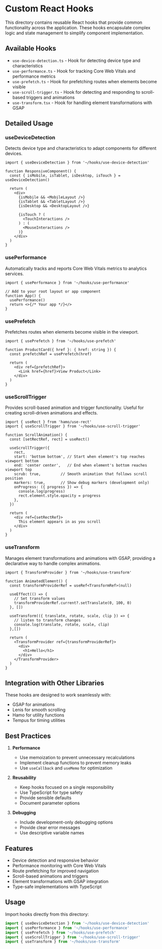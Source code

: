 # Custom React Hooks

This directory contains reusable React hooks that provide common functionality across the application. These hooks encapsulate complex logic and state management to simplify component implementation.

## Available Hooks

- `use-device-detection.ts` - Hook for detecting device type and characteristics
- `use-performance.ts` - Hook for tracking Core Web Vitals and performance metrics
- `use-prefetch.ts` - Hook for prefetching routes when elements become visible
- `use-scroll-trigger.ts` - Hook for detecting and responding to scroll-based triggers and animations
- `use-transform.tsx` - Hook for handling element transformations with GSAP

## Detailed Usage

### useDeviceDetection

Detects device type and characteristics to adapt components for different devices.

```tsx
import { useDeviceDetection } from '~/hooks/use-device-detection'

function ResponsiveComponent() {
  const { isMobile, isTablet, isDesktop, isTouch } = useDeviceDetection()
  
  return (
    <div>
      {isMobile && <MobileLayout />}
      {isTablet && <TabletLayout />}
      {isDesktop && <DesktopLayout />}
      
      {isTouch ? (
        <TouchInteractions />
      ) : (
        <MouseInteractions />
      )}
    </div>
  )
}
```

### usePerformance

Automatically tracks and reports Core Web Vitals metrics to analytics services.

```tsx
import { usePerformance } from '~/hooks/use-performance'

// Add to your root layout or app component
function App() {
  usePerformance()
  return <>{/* Your app */}</>
}
```

### usePrefetch

Prefetches routes when elements become visible in the viewport.

```tsx
import { usePrefetch } from '~/hooks/use-prefetch'

function ProductCard({ href }: { href: string }) {
  const prefetchRef = usePrefetch(href)
  
  return (
    <div ref={prefetchRef}>
      <Link href={href}>View Product</Link>
    </div>
  )
}
```

### useScrollTrigger

Provides scroll-based animation and trigger functionality. Useful for creating scroll-driven animations and effects.

```tsx
import { useRect } from 'hamo/use-rect'
import { useScrollTrigger } from '~/hooks/use-scroll-trigger'

function ScrollAnimation() {
  const [setRectRef, rect] = useRect()

  useScrollTrigger({
    rect,
    start: 'bottom bottom', // Start when element's top reaches viewport bottom
    end: 'center center',   // End when element's bottom reaches viewport top
    scrub: true,         // Smooth animation that follows scroll position
    markers: true,       // Show debug markers (development only)
    onProgress: ({ progress }) => {
      console.log(progress)
      rect.element.style.opacity = progress
    },
  })
  
  return (
    <div ref={setRectRef}>
      This element appears in as you scroll
    </div>
  )
}
```

### useTransform

Manages element transformations and animations with GSAP, providing a declarative way to handle complex animations.

```tsx
import { TransformProvider } from '~/hooks/use-transform'

function AnimatedElement() {
  const transformProviderRef = useRef<TransformRef>(null)

  useEffect(() => {
    // Set transform values
    transformProviderRef.current?.setTranslate(0, 100, 0)
  }, [])

  useTransform(({ translate, rotate, scale, clip }) => {
    // listen to transform changes
    console.log(translate, rotate, scale, clip)
  },[])

  return (
    <TransformProvider ref={transformProviderRef}>
      <div>
        <h1>Hello</h1>
      </div>
    </TransformProvider>
  )
}
```

## Integration with Other Libraries

These hooks are designed to work seamlessly with:

- GSAP for animations
- Lenis for smooth scrolling
- Hamo for utility functions
- Tempus for timing utilities

## Best Practices

1. **Performance**
   - Use memoization to prevent unnecessary recalculations
   - Implement cleanup functions to prevent memory leaks
   - Use `useCallback` and `useMemo` for optimization

2. **Reusability**
   - Keep hooks focused on a single responsibility
   - Use TypeScript for type safety
   - Provide sensible defaults
   - Document parameter options

3. **Debugging**
   - Include development-only debugging options
   - Provide clear error messages
   - Use descriptive variable names

## Features

- Device detection and responsive behavior
- Performance monitoring with Core Web Vitals
- Route prefetching for improved navigation
- Scroll-based animations and triggers
- Element transformations with GSAP integration
- Type-safe implementations with TypeScript

## Usage

Import hooks directly from this directory:

```typescript
import { useDeviceDetection } from '~/hooks/use-device-detection'
import { usePerformance } from '~/hooks/use-performance'
import { usePrefetch } from '~/hooks/use-prefetch'
import { useScrollTrigger } from '~/hooks/use-scroll-trigger'
import { useTransform } from '~/hooks/use-transform'
```
